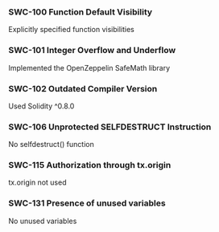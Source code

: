 ### SWC-100 Function Default Visibility

Explicitly specified function visibilities

### SWC-101 Integer Overflow and Underflow

Implemented the OpenZeppelin SafeMath library

### SWC-102 Outdated Compiler Version

Used Solidity ^0.8.0

### SWC-106 Unprotected SELFDESTRUCT Instruction

No selfdestruct() function

### SWC-115 Authorization through tx.origin

tx.origin not used

### SWC-131 Presence of unused variables

No unused variables